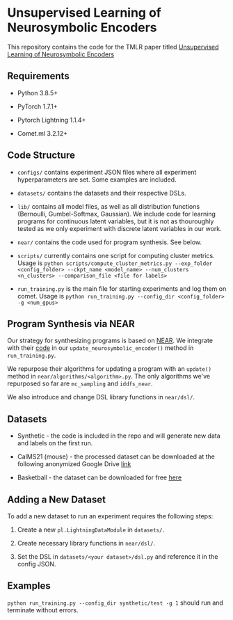 # Unsupervised Learning of Neurosymbolic Encoders

This repository contains the code for the TMLR paper titled [Unsupervised Learning of Neurosymbolic Encoders](https://openreview.net/forum?id=eWvBEMTlRq)

## Requirements

- Python 3.8.5+

- PyTorch 1.7.1+

- Pytorch Lightning 1.1.4+

- Comet.ml 3.2.12+

## Code Structure

- `configs/` contains experiment JSON files where all experiment hyperparameters are set. Some examples are included.

- `datasets/` contains the datasets and their respective DSLs.

- `lib/` contains all model files, as well as all distribution functions (Bernoulli, Gumbel-Softmax, Gaussian). We include code for learning programs for continuous latent variables, but it is not as thouroughly tested as we only experiment with discrete latent variables in our work. 

- `near/` contains the code used for program synthesis. See below. 

- `scripts/` currently contains one script for computing cluster metrics. Usage is `python scripts/compute_cluster_metrics.py --exp_folder <config_folder> --ckpt_name <model_name> --num_clusters <n_clusters> --comparison_file <file for labels>`

- `run_training.py` is the main file for starting experiments and log them on comet. Usage is `python run_training.py --config_dir <config_folder> -g <num_gpus>`

## Program Synthesis via NEAR

Our strategy for synthesizing programs is based on [NEAR](https://arxiv.org/abs/2007.12101). We integrate with their [code](https://github.com/trishullab/near) in our `update_neurosymbolic_encoder()` method in `run_training.py`.

We repurpose their algorithms for updating a program with an `update()` method in `near/algorithms/<algorithm>.py`. The only algorithms we've repurposed so far are `mc_sampling` and `iddfs_near`.

We also introduce and change DSL library functions in `near/dsl/`.

## Datasets

- Synthetic - the code is included in the repo and will generate new data and labels on the first run.

- CalMS21 (mouse) - the processed dataset can be downloaded at the following anonymized Google Drive [link](https://drive.google.com/drive/folders/10FUiGlaQjjjZELelgYXU0aT9ha2fN78s?usp=sharing)

- Basketball - the dataset can be downloaded for free [here](https://aws.amazon.com/marketplace/pp/prodview-7kigo63d3iln2?qid=1606330770194&sr=0-1&ref_=srh_res_product_title#offers)

## Adding a New Dataset

To add a new dataset to run an experiment requires the following steps:

1) Create a new `pl.LightningDataModule` in `datasets/`.

2) Create necessary library functions in `near/dsl/`.
 
3) Set the DSL in `datasets/<your dataset>/dsl.py` and reference it in the config JSON.

## Examples

`python run_training.py --config_dir synthetic/test -g 1` should run and terminate without errors.
